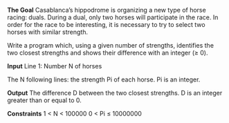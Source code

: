 **The Goal**
Casablanca’s hippodrome is organizing a new type of horse racing: duals. During a dual, only two horses will participate in the race. In order for the race to be interesting, it is necessary to try to select two horses with similar strength.

Write a program which, using a given number of strengths, identifies the two closest strengths and shows their difference with an integer (≥ 0).

**Input**
Line 1: Number N of horses

The N following lines: the strength Pi of each horse. Pi is an integer.

**Output**
The difference D between the two closest strengths. D is an integer greater than or equal to 0.

**Constraints**
1 < N  < 100000
0 < Pi ≤ 10000000
